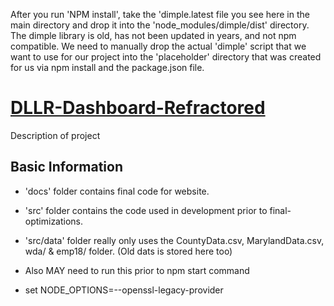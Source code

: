 After you run 'NPM install', take the 'dimple.latest file you see here in the main directory and drop it into the 'node_modules/dimple/dist' directory.
The dimple library is old, has not been updated in years, and not npm compatible. We need to manually drop the actual 'dimple' script that we want to use for our project into the 'placeholder' directory that was created for us via npm install and the package.json file.

# <a href="https://karpatic.github.io/DLLR-Dashboard-Refractored/">DLLR-Dashboard-Refractored</a>
Description of project

## Basic Information

- 'docs' folder contains final code for website.
- 'src' folder contains the code used in development prior to final-optimizations.
- 'src/data' folder really only uses the CountyData.csv, MarylandData.csv, wda/ & emp18/ folder. (Old dats is stored here too)

- Also MAY need to run this prior to npm start command
- set NODE_OPTIONS=--openssl-legacy-provider
